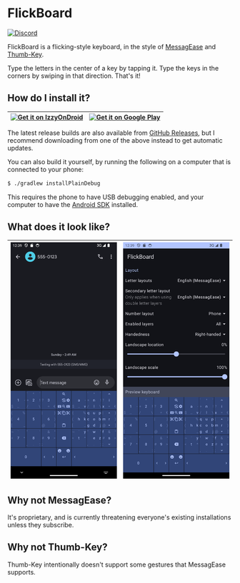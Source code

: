 # FlickBoard

[![Discord](https://img.shields.io/discord/1207841722327896104?logo=discord&logoColor=white&label=chat%20on%20discord)](https://discord.gg/tVp8MGaeUr)

FlickBoard is a flicking-style keyboard, in the style of [MessagEase] and [Thumb-Key].

Type the letters in the center of a key by tapping it. Type the keys in the corners by swiping in
that direction. That's it!

## How do I install it?

| <a href="https://android.izzysoft.de/repo/apk/se.nullable.flickboard"><img src="https://gitlab.com/IzzyOnDroid/repo/-/raw/master/assets/IzzyOnDroid.png" alt="Get it on IzzyOnDroid"/></a> | <a href="https://play.google.com/store/apps/details?id=se.nullable.flickboard"><img src="https://play.google.com/intl/en_us/badges/static/images/badges/en_badge_web_generic.png" alt="Get it on Google Play"/></a> |
| - | - |

The latest release builds are also available from [GitHub Releases](https://github.com/nightkr/flickboard/releases), but I recommend downloading from one of the above instead to get automatic updates.

You can also build it yourself, by running the following on a computer that is connected to your
phone:

```bash
$ ./gradlew installPlainDebug
```

This requires the phone to have USB debugging enabled, and your computer to have the [Android SDK]
installed.

## What does it look like?

| ![Screenshot of the keyboard in use](fastlane/metadata/android/en-US/images/phoneScreenshots/2.png) | ![Screenshot of settings panel](fastlane/metadata/android/en-US/images/phoneScreenshots/1.png) |
| - | - |

## Why not MessagEase?

It's proprietary, and is currently threatening everyone's existing installations unless they
subscribe.

## Why not Thumb-Key?

Thumb-Key intentionally doesn't support some gestures that MessagEase supports.

[MessagEase]: https://www.exideas.com/ME/index.php

[Thumb-Key]: https://github.com/dessalines/thumb-key

[Android SDK]: https://developer.android.com/studio
